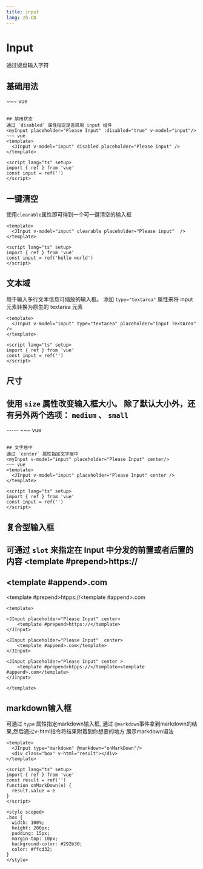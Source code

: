 ```yaml
---
title: input
lang: zh-CN
---
```

# Input
通过键盘输入字符

## 基础用法
<myInput placeholder="Please Input" v-model="input"/>
~~~ vue
<template>
    <JInput placeholder="Please Input" v-model="input" />
</template>

<script lang="ts" setup>
import { ref } from 'vue'
const input = ref('')
</script>
~~~

## 禁用状态
通过 `disabled` 属性指定是否禁用 input 组件
<myInput placeholder="Please Input" :disabled="true" v-model="input"/>
~~~ vue
<template>
  <JInput v-model="input" disabled placeholder="Please input" />
</template>

<script lang="ts" setup>
import { ref } from 'vue'
const input = ref('')
</script>
~~~

## 一键清空
使用`clearable`属性即可得到一个可一键清空的输入框
<inputTest></inputTest>
~~~ vue
<template>
  <JInput v-model="input" clearable placeholder="Please input"  />
</template>

<script lang="ts" setup>
import { ref } from 'vue'
const input = ref('hello world')
</script>
~~~

## 文本域
用于输入多行文本信息可缩放的输入框。 添加 `type="textarea"` 属性来将 input 元素转换为原生的 textarea 元素
<myInput v-model="input" type="textarea" placeholder="Input TextArea" />
~~~ vue
<template>
  <JInput v-model="input" type="textarea" placeholder="Input TextArea" />
</template>

<script lang="ts" setup>
import { ref } from 'vue'
const input = ref('')
</script>
~~~

## 尺寸
使用 `size` 属性改变输入框大小。 除了默认大小外，还有另外两个选项： `medium` 、 `small`
<myInput />
------
<myInput size="medium" />
-----
<myInput size="small" />
~~~ vue
<template>
  <JInput v-model="input"  />
  <JInput v-model="input" size="medium" />
  <JInput v-model="input" size="small" />
</template>

<script lang="ts" setup>
import { ref } from 'vue'
const input = ref('')
</script>
~~~

## 文字居中
通过 `center` 属性指定文字居中
<myInput v-model="input" placeholder="Please Input" center/>
~~~ vue
<template>
  <JInput v-model="input" placeholder="Please Input" center />
</template>

<script lang="ts" setup>
import { ref } from 'vue'
const input = ref('')
</script>
~~~

## 复合型输入框
可通过 `slot` 来指定在 Input 中分发的前置或者后置的内容
<myInput placeholder="Please Input" center><template #prepend>https://</template></myInput>
--------
<myInput placeholder="Please Input"  center><template #append>.com</template></myInput>
--------
<myInput placeholder="Please Input" center ><template #prepend>htpps://</template><template #append>.com</template></myInput>
~~~ vue
<template>

<JInput placeholder="Please Input" center>
    <template #prepend>https://</template>
</JInput>

<JInput placeholder="Please Input"  center>
    <template #append>.com</template>
</JInput>

<JInput placeholder="Please Input" center >
    <template #prepend>htpps://</template><template #append>.com</template>
</JInput>

</template>
~~~

## markdown输入框
可通过 `type` 属性指定markdown输入框, 通过 ` @markdown `事件拿到markdown的结果,然后通过v-html指令将结果附着到你想要的地方 展示markdown语法
<MarkDown></MarkDown>

~~~vue
<template>
  <JInput type="markdown" @markdown="onMarkDown"/>
  <div class="box" v-html="result"></div>
</template>

<script lang="ts" setup>
import { ref } from 'vue'
const result = ref('')
function onMarkDown(e) {
  result.value = e
}
</script>

<style scoped>
.box {
  width: 100%;
  height: 200px;
  padding: 15px;
  margin-top: 10px;
  background-color: #292b30;
  color: #ffcd32;
}
</style>
~~~

<script setup>
import myInput from '../../packages/components/input/src/JInput.vue'
import inputTest from '../../examples/components/myInput.vue'
import MarkDown from '../../examples/components/myMarkDownInput.vue'
</script>